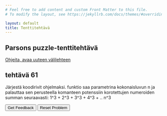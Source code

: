```yaml
---
# Feel free to add content and custom Front Matter to this file.
# To modify the layout, see https://jekyllrb.com/docs/themes/#overriding-theme-defaults

layout: default
title: Tenttitehtävä
---
```


## Parsons puzzle-tenttitehtävä 
[Ohjeita, avaa uuteen välilehteen](../ohjeet.md)


## tehtävä 61
Järjestä koodirivit ohjelmaksi. funktio saa parametrina kokonaisluvun  n ja palauttaa sen perusteella komanteen potenssiin korotettujen numeroiden summan seuraavasti: 1^3 +  2^3 + 3^3 + 4^3 + .. n^3 
<div id="P61-sortableTrash" class="sortable-code"></div> 
<div id="P61-sortable" class="sortable-code"></div> 
<div style="clear:both;"></div> 
<p> 
    <input id="P61-feedbackLink" value="Get Feedback" type="button" /> 
    <input id="P61-newInstanceLink" value="Reset Problem" type="button" /> 
</p> 
<script type="text/javascript"> 
(function(){
  var initial = "function sum_Of_Cubes(n) {\n" +
    "  let sumn = 0;\n" +
    "  for (let i = 1; i <= n; i++) {\n" +
    "    sumn += i ** 3;\n" +
    "  }\n" +
    "  return sumn;\n" +
    "} \\n console.log(sum_Of_Cubes(3)); \\n console.log(sum_Of_Cubes(4)); \\n ";
  var parsonsPuzzle = new ParsonsWidget({
    "sortableId": "P61-sortable",
    "max_wrong_lines": 10,
    "grader": ParsonsWidget._graders.LineBasedGrader,
    "exec_limit": 2500,
    "can_indent": true,
    "x_indent": 50,
    "lang": "en",
    "trashId": "P61-sortableTrash"
  });
  parsonsPuzzle.init(initial);
  parsonsPuzzle.shuffleLines();
  $("#P61-newInstanceLink").click(function(event){ 
      event.preventDefault(); 
      parsonsPuzzle.shuffleLines(); 
  }); 
  $("#P61-feedbackLink").click(function(event){ 
      event.preventDefault(); 
      parsonsPuzzle.getFeedback(); 
  }); 
})(); 
</script>



